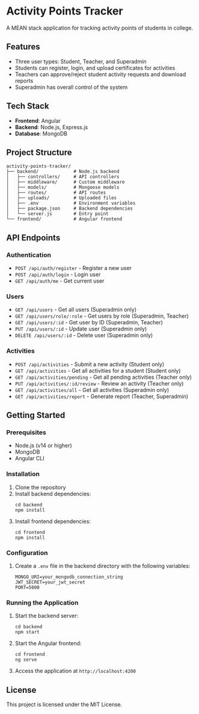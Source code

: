# Activity Points Tracker

A MEAN stack application for tracking activity points of students in college.

## Features

- Three user types: Student, Teacher, and Superadmin
- Students can register, login, and upload certificates for activities
- Teachers can approve/reject student activity requests and download reports
- Superadmin has overall control of the system

## Tech Stack

- **Frontend**: Angular
- **Backend**: Node.js, Express.js
- **Database**: MongoDB

## Project Structure

```
activity-points-tracker/
├── backend/             # Node.js backend
│   ├── controllers/     # API controllers
│   ├── middleware/      # Custom middleware
│   ├── models/          # Mongoose models
│   ├── routes/          # API routes
│   ├── uploads/         # Uploaded files
│   ├── .env             # Environment variables
│   ├── package.json     # Backend dependencies
│   └── server.js        # Entry point
└── frontend/            # Angular frontend
```

## API Endpoints

### Authentication

- `POST /api/auth/register` - Register a new user
- `POST /api/auth/login` - Login user
- `GET /api/auth/me` - Get current user

### Users

- `GET /api/users` - Get all users (Superadmin only)
- `GET /api/users/role/:role` - Get users by role (Superadmin, Teacher)
- `GET /api/users/:id` - Get user by ID (Superadmin, Teacher)
- `PUT /api/users/:id` - Update user (Superadmin only)
- `DELETE /api/users/:id` - Delete user (Superadmin only)

### Activities

- `POST /api/activities` - Submit a new activity (Student only)
- `GET /api/activities` - Get all activities for a student (Student only)
- `GET /api/activities/pending` - Get all pending activities (Teacher only)
- `PUT /api/activities/:id/review` - Review an activity (Teacher only)
- `GET /api/activities/all` - Get all activities (Superadmin only)
- `GET /api/activities/report` - Generate report (Teacher, Superadmin)

## Getting Started

### Prerequisites

- Node.js (v14 or higher)
- MongoDB
- Angular CLI

### Installation

1. Clone the repository
2. Install backend dependencies:
   ```
   cd backend
   npm install
   ```
3. Install frontend dependencies:
   ```
   cd frontend
   npm install
   ```

### Configuration

1. Create a `.env` file in the backend directory with the following variables:
   ```
   MONGO_URI=your_mongodb_connection_string
   JWT_SECRET=your_jwt_secret
   PORT=5000
   ```

### Running the Application

1. Start the backend server:
   ```
   cd backend
   npm start
   ```
2. Start the Angular frontend:
   ```
   cd frontend
   ng serve
   ```
3. Access the application at `http://localhost:4200`

## License

This project is licensed under the MIT License. 